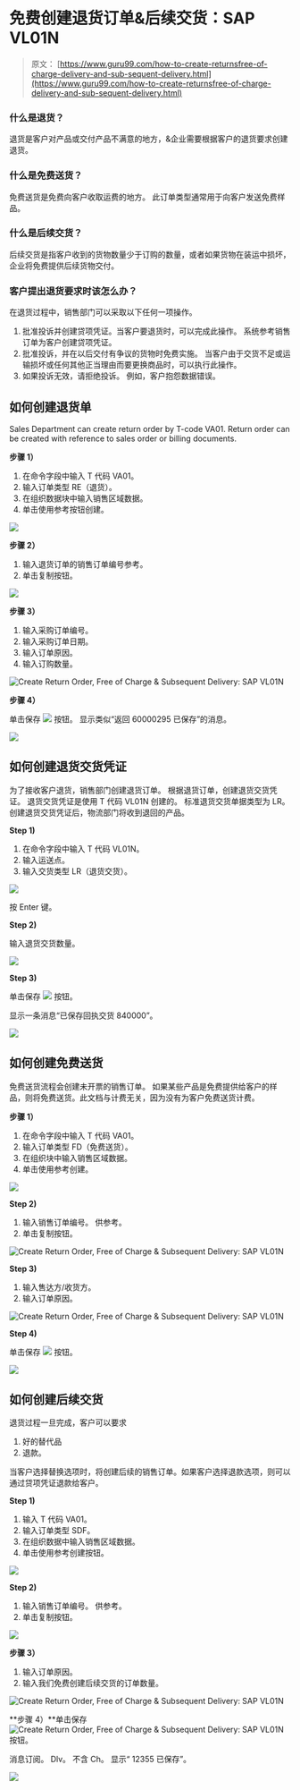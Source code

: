 # 免费创建退货订单&后续交货：SAP VL01N

> 原文： [https://www.guru99.com/how-to-create-returnsfree-of-charge-delivery-and-sub-sequent-delivery.html](https://www.guru99.com/how-to-create-returnsfree-of-charge-delivery-and-sub-sequent-delivery.html)

### 什么是退货？

退货是客户对产品或交付产品不满意的地方，&企业需要根据客户的退货要求创建退货。

### 什么是免费送货？

免费送货是免费向客户收取运费的地方。 此订单类型通常用于向客户发送免费样品。

### 什么是后续交货？

后续交货是指客户收到的货物数量少于订购的数量，或者如果货物在装运中损坏，企业将免费提供后续货物交付。

### 客户提出退货要求时该怎么办？

在退货过程中，销售部门可以采取以下任何一项操作。

1.  批准投诉并创建贷项凭证。当客户要退货时，可以完成此操作。 系统参考销售订单为客户创建贷项凭证。
2.  批准投诉，并在以后交付有争议的货物时免费实施。 当客户由于交货不足或运输损坏或任何其他正当理由而要更换商品时，可以执行此操作。
3.  如果投诉无效，请拒绝投诉。 例如，客户抱怨数据错误。

## 如何创建退货单

Sales Department can create return order by T-code VA01\. Return order can be created with reference to sales order or billing documents.

**步骤 1）**

1.  在命令字段中输入 T 代码 VA01。
2.  输入订单类型 RE（退货）。
3.  在组织数据块中输入销售区域数据。
4.  单击使用参考按钮创建。

![](img/36a662947d1c0eec653ce2f1728d5c04.png)

**步骤 2）**

1.  输入退货订单的销售订单编号参考。
2.  单击复制按钮。

![](img/1857a53edcd8ffa7c51bd2c1be662413.png)

**步骤 3）**

1.  输入采购订单编号。
2.  输入采购订单日期。
3.  输入订单原因。
4.  输入订购数量。

![Create Return Order, Free of Charge & Subsequent Delivery: SAP VL01N](img/38bbe43465ca3bb2de04e2ab21c2b701.png)

**步骤 4）**

单击保存 ![](img/0b7c5f1a341ef2832c6d7dabdab1e1ca.png) 按钮。 显示类似“返回 60000295 已保存”的消息。

![](img/62ac6eb8e4400fe96f43ed0795c47e8d.png)

## 如何创建退货交货凭证

为了接收客户退货，销售部门创建退货订单。 根据退货订单，创建退货交货凭证。 退货交货凭证是使用 T 代码 VL01N 创建的。 标准退货交货单据类型为 LR。 创建退货交货凭证后，物流部门将收到退回的产品。

**Step 1)**

1.  在命令字段中输入 T 代码 VL01N。
2.  输入运送点。
3.  输入交货类型 LR（退货交货）。

![](img/d350755e8183ab00df99175e23e42ae1.png)

按 Enter 键。

**Step 2)**

输入退货交货数量。

![](img/06d5ec6beee967086ba70f712f860bdc.png)

**Step 3)**

单击保存 ![](img/cb160d555b663686f17157f4007f5f1c.png) 按钮。

显示一条消息“已保存回执交货 840000”。

![](img/63a54d63222e6c78942034772a4bbc75.png)

## 如何创建免费送货

免费送货流程会创建未开票的销售订单。 如果某些产品是免费提供给客户的样品，则将免费送货。此文档与计费无关，因为没有为客户免费送货计费。

**步骤 1）**

1.  在命令字段中输入 T 代码 VA01。
2.  输入订单类型 FD（免费送货）。
3.  在组织块中输入销售区域数据。
4.  单击使用参考创建。

![](img/053e1a06774cd99768d0c39318fc955c.png)

**Step 2)**

1.  输入销售订单编号。 供参考。
2.  单击复制按钮。

![Create Return Order, Free of Charge & Subsequent Delivery: SAP VL01N](img/e8757e5e14b92bd1addfcfcd5820ea8f.png)

**Step 3)**

1.  输入售达方/收货方。
2.  输入订单原因。

![Create Return Order, Free of Charge & Subsequent Delivery: SAP VL01N](img/fbd0a2d756bb6571e324f5baba98cbda.png)

**Step 4)**

单击保存 ![](img/07436de3dcc7be4aa03ebf513da407a4.png) 按钮。

![](img/bd5d578ecad3a10b62247b93dd4abde2.png)

## 如何创建后续交货

退货过程一旦完成，客户可以要求

1.  好的替代品
2.  退款。

当客户选择替换选项时，将创建后续的销售订单。如果客户选择退款选项，则可以通过贷项凭证退款给客户。

**Step 1)**

1.  输入 T 代码 VA01。
2.  输入订单类型 SDF。
3.  在组织数据中输入销售区域数据。
4.  单击使用参考创建按钮。

![](img/e26ba670479df0e1eb50c119b9cdad91.png)

**Step 2)**

1.  输入销售订单编号。 供参考。
2.  单击复制按钮。

![](img/6be2eec733ed0d929e922ea42f424bdb.png)

**步骤 3）**

1.  输入订单原因。
2.  输入我们免费创建后续交货的订单数量。

![Create Return Order, Free of Charge & Subsequent Delivery: SAP VL01N](img/830842c24cf5db60d853bcdb9568b956.png)

**步骤 4）**单击保存 ![Create Return Order, Free of Charge & Subsequent Delivery: SAP VL01N](img/64ca8b71343c7b296f4046245b5e5dc0.png) 按钮。

消息订阅。 Dlv。 不含 Ch。 显示“ 12355 已保存”。

![](img/773703763b0335ac9eabbbd35aa26c17.png)